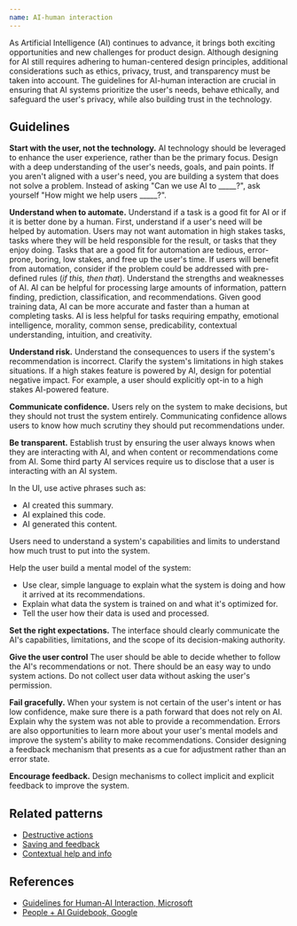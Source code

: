 ```yaml
---
name: AI-human interaction
---
```


As Artificial Intelligence (AI) continues to advance, it brings both exciting opportunities and new challenges for product design. Although designing for AI still requires adhering to human-centered design principles, additional considerations such as ethics, privacy, trust, and transparency must be taken into account. The guidelines for AI-human interaction are crucial in ensuring that AI systems prioritize the user's needs, behave ethically, and safeguard the user's privacy, while also building trust in the technology.

## Guidelines

**Start with the user, not the technology.** AI technology should be leveraged to enhance the user experience, rather than be the primary focus. Design with a deep understanding of the user's needs, goals, and pain points. If you aren't aligned with a user's need, you are building a system that does not solve a problem. Instead of asking "Can we use AI to _____?", ask yourself "How might we help users _____?".

**Understand when to automate.** Understand if a task is a good fit for AI or if it is better done by a human. First, understand if a user's need will be helped by automation. Users may not want automation in high stakes tasks, tasks where they will be held responsible for the result, or tasks that they enjoy doing. Tasks that are a good fit for automation are tedious, error-prone, boring, low stakes, and free up the user's time. If users will benefit from automation, consider if the problem could be addressed with pre-defined rules (_if this, then that_). Understand the strengths and weaknesses of AI. AI can be helpful for processing large amounts of information, pattern finding, prediction, classification, and recommendations. Given good training data, AI can be more accurate and faster than a human at completing tasks. AI is less helpful for tasks requiring empathy, emotional intelligence, morality, common sense, predicability, contextual understanding, intuition, and creativity.

**Understand risk.** Understand the consequences to users if the system's recommendation is incorrect. Clarify the system's limitations in high stakes situations. If a high stakes feature is powered by AI, design for potential negative impact. For example, a user should explicitly opt-in to a high stakes AI-powered feature.

**Communicate confidence.** Users rely on the system to make decisions, but they should not trust the system entirely. Communicating confidence allows users to know how much scrutiny they should put recommendations under.

**Be transparent.** Establish trust by ensuring the user always knows when they are interacting with AI, and when content or recommendations come from AI. Some third party AI services require us to disclose that a user is interacting with an AI system.

In the UI, use active phrases such as:
* AI created this summary.
* AI explained this code.
* AI generated this content.

Users need to understand a system's capabilities and limits to understand how much trust to put into the system.

Help the user build a mental model of the system:
* Use clear, simple language to explain what the system is doing and how it arrived at its recommendations. 
* Explain what data the system is trained on and what it's optimized for. 
* Tell the user how their data is used and processed.

**Set the right expectations.** The interface should clearly communicate the AI's capabilities, limitations, and the scope of its decision-making authority.

**Give the user control** The user should be able to decide whether to follow the AI's recommendations or not. There should be an easy way to undo system actions. Do not collect user data without asking the user's permission.

**Fail gracefully.** When your system is not certain of the user's intent or has low confidence, make sure there is a path forward that does not rely on AI. Explain why the system was not able to provide a recommendation. Errors are also opportunities to learn more about your user's mental models and improve the system's ability to make recommendations. Consider designing a feedback mechanism that presents as a cue for adjustment rather than an error state.

**Encourage feedback.** Design mechanisms to collect implicit and explicit feedback to improve the system.

## Related patterns

- [Destructive actions](/usability/destructive-actions)
- [Saving and feedback](/usability/saving-and-feedback)
- [Contextual help and info](/usability/contextual-help)

## References

- [Guidelines for Human-AI Interaction, Microsoft](https://www.microsoft.com/en-us/research/uploads/prod/2019/01/Guidelines-for-Human-AI-Interaction-camera-ready.pdf)
- [People + AI Guidebook, Google](https://pair.withgoogle.com/guidebook)
